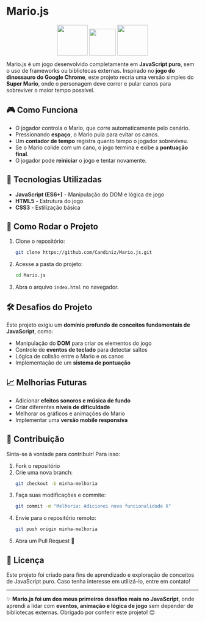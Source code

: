 # Mario.js

<p align="center">
  <img src="https://media1.giphy.com/media/XAxylRMCdpbEWUAvr8/giphy.gif?cid=6c09b952xiw93oy5dkqmotq1usqoqyxur02x8dxo2gqzsar1&ep=v1_internal_gif_by_id&rid=giphy.gif&ct=s" width="80" style="vertical-align: middle; display: inline-block;">
  <img src="https://i.pinimg.com/originals/51/5a/8d/515a8da287ae3d77dfbf851515c63734.gif" width="70" style="vertical-align: bottom; display: inline-block;">
  <img src="https://media2.giphy.com/media/ln7z2eWriiQAllfVcn/giphy.gif?cid=6c09b9523j00k4nr489c9yszsue2ckfmt4xqxdncj6zno00d&ep=v1_internal_gif_by_id&rid=giphy.gif&ct=s" width="80" style="vertical-align: middle; display: inline-block;">
</p>

Mario.js é um jogo desenvolvido completamente em **JavaScript puro**, sem o uso de frameworks ou bibliotecas externas. Inspirado no **jogo do dinossauro do Google Chrome**, este projeto recria uma versão simples do **Super Mario**, onde o personagem deve correr e pular canos para sobreviver o maior tempo possível.

## 🎮 Como Funciona

- O jogador controla o Mario, que corre automaticamente pelo cenário.
- Pressionando **espaço**, o Mario pula para evitar os canos.
- Um **contador de tempo** registra quanto tempo o jogador sobreviveu.
- Se o Mario colide com um cano, o jogo termina e exibe a **pontuação final**.
- O jogador pode **reiniciar** o jogo e tentar novamente.

## 🚀 Tecnologias Utilizadas

- **JavaScript (ES6+)** - Manipulação do DOM e lógica de jogo
- **HTML5** - Estrutura do jogo
- **CSS3** - Estilização básica

## 📂 Como Rodar o Projeto

1. Clone o repositório:
   ```bash
   git clone https://github.com/Candiniz/Mario.js.git
   ```
2. Acesse a pasta do projeto:
   ```bash
   cd Mario.js
   ```
3. Abra o arquivo `index.html` no navegador.

## 🛠️ Desafios do Projeto

Este projeto exigiu um **domínio profundo de conceitos fundamentais de JavaScript**, como:

- Manipulação do **DOM** para criar os elementos do jogo
- Controle de **eventos de teclado** para detectar saltos
- Lógica de colisão entre o Mario e os canos
- Implementação de um **sistema de pontuação**

## 📈 Melhorias Futuras

- Adicionar **efeitos sonoros e música de fundo**
- Criar diferentes **níveis de dificuldade**
- Melhorar os gráficos e animações do Mario
- Implementar uma **versão mobile responsiva**

## 🤝 Contribuição

Sinta-se à vontade para contribuir! Para isso:

1. Fork o repositório
2. Crie uma nova branch:
   ```bash
   git checkout -b minha-melhoria
   ```
3. Faça suas modificações e commite:
   ```bash
   git commit -m "Melhoria: Adicionei nova funcionalidade X"
   ```
4. Envie para o repositório remoto:
   ```bash
   git push origin minha-melhoria
   ```
5. Abra um Pull Request 🚀

## 📜 Licença

Este projeto foi criado para fins de aprendizado e exploração de conceitos de JavaScript puro. Caso tenha interesse em utilizá-lo, entre em contato!

---

✨ **Mario.js foi um dos meus primeiros desafios reais no JavaScript**, onde aprendi a lidar com **eventos, animação e lógica de jogo** sem depender de bibliotecas externas. Obrigado por conferir este projeto! 😊
